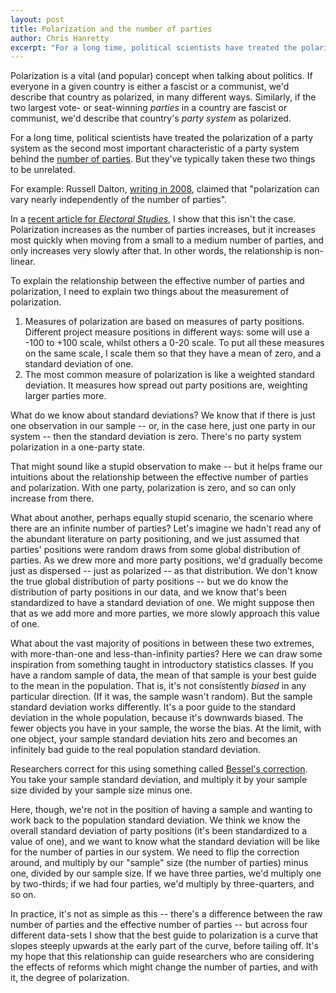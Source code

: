 ```yaml
---
layout: post
title: Polarization and the number of parties
author: Chris Hanretty
excerpt: "For a long time, political scientists have treated the polarization of a party system as the second most important characteristic of a party system behind the number of parties. But they've typically taken these two things to be unrelated."
---
```


Polarization is a vital (and popular) concept when talking about
politics. If everyone in a given country is either a fascist or a
communist, we'd describe that country as polarized, in many different
ways. Similarly, if the two largest vote- or seat-winning *parties* in
a country are fascist or communist, we'd describe that country's
*party system* as polarized.

For a long time, political scientists have treated the polarization of
a party system as the second most important characteristic of a party
system behind the [number of
parties](https://en.wikipedia.org/wiki/Effective_number_of_parties). But
they've typically taken these two things to be unrelated. 

For example: Russell Dalton, [writing in
2008](https://doi.org/10.1177%2F0010414008315860), claimed that
"polarization can vary nearly independently of the number of parties".

In a [recent article for *Electoral
Studies*](https://doi.org/10.1016/j.electstud.2022.102459), I show
that this isn't the case. Polarization increases as the number of
parties increases, but it increases most quickly when moving from a
small to a medium number of parties, and only increases very slowly
after that. In other words, the relationship is non-linear.

To explain the relationship between the effective number of parties
and polarization, I need to explain two things about the measurement
of polarization.

1. Measures of polarization are based on measures of party
   positions. Different project measure positions in different ways:
   some will use a -100 to +100 scale, whilst others a 0-20 scale. To
   put all these measures on the same scale, I scale them so that they
   have a mean of zero, and a standard deviation of one.
2. The most common measure of polarization is like a weighted standard
   deviation. It measures how spread out party positions are,
   weighting larger parties more.
   
What do we know about standard deviations? We know that if there is
just one observation in our sample -- or, in the case here, just one
party in our system -- then the standard deviation is zero. There's no
party system polarization in a one-party state.

That might sound like a stupid observation to make -- but it helps
frame our intuitions about the relationship between the effective
number of parties and polarization. With one party, polarization is
zero, and so can only increase from there.

What about another, perhaps equally stupid scenario, the scenario
where there are an infinite number of parties? Let's imagine we hadn't
read any of the abundant literature on party positioning, and we just
assumed that parties' positions were random draws from some global
distribution of parties. As we drew more and more party positions,
we'd gradually become just as dispersed -- just as polarized -- as
that distribution. We don't know the true global distribution of party
positions -- but we do know the distribution of party positions in our
data, and we know that's been standardized to have a standard
deviation of one. We might suppose then that as we add more and more
parties, we more slowly approach this value of one.

What about the vast majority of positions in between these two
extremes, with more-than-one and less-than-infinity parties? Here we
can draw some inspiration from something taught in introductory
statistics classes. If you have a random sample of data, the mean of
that sample is your best guide to the mean in the population. That is,
it's not consistently *biased* in any particular direction. (If it
was, the sample wasn't random). But the sample standard deviation
works differently. It's a poor guide to the standard deviation in the
whole population, because it's downwards biased. The fewer objects you
have in your sample, the worse the bias. At the limit, with one
object, your sample standard deviation hits zero and becomes an
infinitely bad guide to the real population standard deviation.

Researchers correct for this using something called [Bessel's
correction](https://en.wikipedia.org/wiki/Bessel%27s_correction). You
take your sample standard deviation, and multiply it by your sample
size divided by your sample size minus one.

Here, though, we're not in the position of having a sample and wanting
to work back to the population standard deviation. We think we know
the overall standard deviation of party positions (it's been
standardized to a value of one), and we want to know what the standard
deviation will be like for the number of parties in our system. We
need to flip the correction around, and multiply by our "sample" size
(the number of parties) minus one, divided by our sample size. If we
have three parties, we'd multiply one by two-thirds; if we had four
parties, we'd multiply by three-quarters, and so on.

In practice, it's not as simple as this -- there's a difference
between the raw number of parties and the effective number of parties
-- but across four different data-sets I show that the best guide to
polarization is a curve that slopes steeply upwards at the early part
of the curve, before tailing off. It's my hope that this relationship
can guide researchers who are considering the effects of reforms which
might change the number of parties, and with it, the degree of
polarization.
